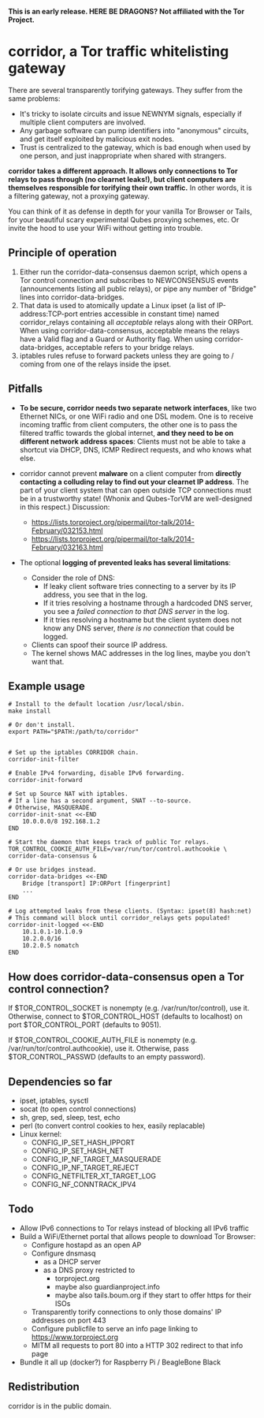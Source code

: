 **This is an early release. HERE BE DRAGONS? Not affiliated with the Tor Project.**

# corridor, a Tor traffic whitelisting gateway

There are several transparently torifying gateways. They suffer from the same problems:

- It's tricky to isolate circuits and issue NEWNYM signals, especially if multiple client computers are involved.
- Any garbage software can pump identifiers into "anonymous" circuits, and get itself exploited by malicious exit nodes.
- Trust is centralized to the gateway, which is bad enough when used by one person, and just inappropriate when shared with strangers.

**corridor takes a different approach. It allows only connections to Tor relays to pass through (no clearnet leaks!), but client computers are themselves responsible for torifying their own traffic.** In other words, it is a filtering gateway, not a proxying gateway.

You can think of it as defense in depth for your vanilla Tor Browser or Tails, for your beautiful scary experimental Qubes proxying schemes, etc. Or invite the hood to use your WiFi without getting into trouble.


## Principle of operation

1. Either run the corridor-data-consensus daemon script, which opens a Tor control connection and subscribes to NEWCONSENSUS events (announcements listing all public relays), or pipe any number of "Bridge" lines into corridor-data-bridges.
2. That data is used to atomically update a Linux ipset (a list of IP-address:TCP-port entries accessible in constant time) named corridor_relays containing all *acceptable* relays along with their ORPort. When using corridor-data-consensus, acceptable means the relays have a Valid flag and a Guard or Authority flag. When using corridor-data-bridges, acceptable refers to your bridge relays.
3. iptables rules refuse to forward packets unless they are going to / coming from one of the relays inside the ipset.


## Pitfalls

- **To be secure, corridor needs two separate network interfaces**, like two Ethernet NICs, or one WiFi radio and one DSL modem. One is to receive incoming traffic from client computers, the other one is to pass the filtered traffic towards the global internet, **and they need to be on different network address spaces**: Clients must not be able to take a shortcut via DHCP, DNS, ICMP Redirect requests, and who knows what else.

- corridor cannot prevent **malware** on a client computer from **directly contacting a colluding relay to find out your clearnet IP address**. The part of your client system that can open outside TCP connections must be in a trustworthy state! (Whonix and Qubes-TorVM are well-designed in this respect.) Discussion:
	- https://lists.torproject.org/pipermail/tor-talk/2014-February/032153.html
	- https://lists.torproject.org/pipermail/tor-talk/2014-February/032163.html

- The optional **logging of prevented leaks has several limitations**:
	- Consider the role of DNS:
		- If leaky client software tries connecting to a server by its IP address, you see that in the log.
		- If it tries resolving a hostname through a hardcoded DNS server, you see a *failed connection to that DNS server* in the log.
		- If it tries resolving a hostname but the client system does not know any DNS server, *there is no connection* that could be logged.
	- Clients can spoof their source IP address.
	- The kernel shows MAC addresses in the log lines, maybe you don't want that.

## Example usage

```
# Install to the default location /usr/local/sbin.
make install

# Or don't install.
export PATH="$PATH:/path/to/corridor"


# Set up the iptables CORRIDOR chain.
corridor-init-filter

# Enable IPv4 forwarding, disable IPv6 forwarding.
corridor-init-forward

# Set up Source NAT with iptables.
# If a line has a second argument, SNAT --to-source.
# Otherwise, MASQUERADE.
corridor-init-snat <<-END
	10.0.0.0/8 192.168.1.2
END

# Start the daemon that keeps track of public Tor relays.
TOR_CONTROL_COOKIE_AUTH_FILE=/var/run/tor/control.authcookie \
corridor-data-consensus &

# Or use bridges instead.
corridor-data-bridges <<-END
	Bridge [transport] IP:ORPort [fingerprint]
	...
END

# Log attempted leaks from these clients. (Syntax: ipset(8) hash:net)
# This command will block until corridor_relays gets populated!
corridor-init-logged <<-END
	10.1.0.1-10.1.0.9
	10.2.0.0/16
	10.2.0.5 nomatch
END
```


## How does corridor-data-consensus open a Tor control connection?

If $TOR_CONTROL_SOCKET is nonempty (e.g. /var/run/tor/control), use it.
Otherwise, connect to $TOR_CONTROL_HOST (defaults to localhost) on port $TOR_CONTROL_PORT (defaults to 9051).

If $TOR_CONTROL_COOKIE_AUTH_FILE is nonempty (e.g. /var/run/tor/control.authcookie), use it.
Otherwise, pass $TOR_CONTROL_PASSWD (defaults to an empty password).


## Dependencies so far

- ipset, iptables, sysctl
- socat (to open control connections)
- sh, grep, sed, sleep, test, echo
- perl (to convert control cookies to hex, easily replacable)
- Linux kernel:
	- CONFIG_IP_SET_HASH_IPPORT
	- CONFIG_IP_SET_HASH_NET
	- CONFIG_IP_NF_TARGET_MASQUERADE
	- CONFIG_IP_NF_TARGET_REJECT
	- CONFIG_NETFILTER_XT_TARGET_LOG
	- CONFIG_NF_CONNTRACK_IPV4


## Todo

- Allow IPv6 connections to Tor relays instead of blocking all IPv6 traffic
- Build a WiFi/Ethernet portal that allows people to download Tor Browser:
	- Configure hostapd as an open AP
	- Configure dnsmasq
		- as a DHCP server
		- as a DNS proxy restricted to
			- torproject.org
			- maybe also guardianproject.info
			- maybe also tails.boum.org if they start to offer https for their ISOs
	- Transparently torify connections to only those domains' IP addresses on port 443
	- Configure publicfile to serve an info page linking to https://www.torproject.org
	- MITM all requests to port 80 into a HTTP 302 redirect to that info page
- Bundle it all up (docker?) for Raspberry Pi / BeagleBone Black


## Redistribution

corridor is in the public domain.
